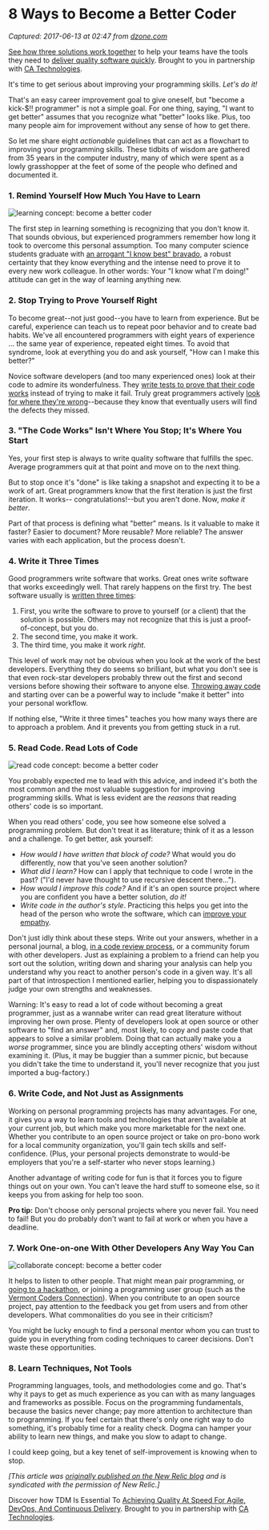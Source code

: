 # 8 Ways to Become a Better Coder

_Captured: 2017-06-13 at 02:47 from [dzone.com](https://dzone.com/articles/8-ways-to-become-a-better-coder?oid=twitter&utm_content=buffer5b537&utm_medium=social&utm_source=twitter.com&utm_campaign=buffer)_

[See how three solutions work together](https://dzone.com/go?i=204124&u=https%3A%2F%2Fad.doubleclick.net%2Fddm%2Ftrackclk%2FN6040.130331DZONE%2FB11226848.150123399%3Bdc_trk_aid%3D321096583%3Bdc_trk_cid%3D81552442%3Bdc_lat%3D%3Bdc_rdid%3D%3Btag_for_child_directed_treatment%3D) to help your teams have the tools they need to [deliver quality software quickly](https://dzone.com/go?i=204124&u=https%3A%2F%2Fad.doubleclick.net%2Fddm%2Ftrackclk%2FN6040.130331DZONE%2FB11226848.150123399%3Bdc_trk_aid%3D321096583%3Bdc_trk_cid%3D81552442%3Bdc_lat%3D%3Bdc_rdid%3D%3Btag_for_child_directed_treatment%3D). Brought to you in partnership with [CA Technologies](https://dzone.com/go?i=204124&u=https%3A%2F%2Fad.doubleclick.net%2Fddm%2Ftrackclk%2FN6040.130331DZONE%2FB11226848.150123399%3Bdc_trk_aid%3D321096583%3Bdc_trk_cid%3D81552442%3Bdc_lat%3D%3Bdc_rdid%3D%3Btag_for_child_directed_treatment%3D).

It's time to get serious about improving your programming skills. _Let's do it!_

That's an easy career improvement goal to give oneself, but "become a kick-$!! programmer" is not a simple goal. For one thing, saying, "I want to get better" assumes that you recognize what "better" looks like. Plus, too many people aim for improvement without any sense of how to get there.

So let me share eight _actionable_ guidelines that can act as a flowchart to improving your programming skills. These tidbits of wisdom are gathered from 35 years in the computer industry, many of which were spent as a lowly grasshopper at the feet of some of the people who defined and documented it.

### 1\. Remind Yourself How Much You Have to Learn

![learning concept: become a better coder](https://blog.newrelic.com/wp-content/uploads/shutterstock_124386907-300x300.jpg)

The first step in learning something is recognizing that you don't know it. That sounds obvious, but experienced programmers remember how long it took to overcome this personal assumption. Too many computer science students graduate with [an arrogant "I know best" bravado](http://www.javaworld.com/article/2072856/software-development-and-the-pink-pony-backpack.html), a robust certainty that they know everything and the intense need to prove it to every new work colleague. In other words: Your "I know what I'm doing!" attitude can get in the way of learning anything new.

### 2\. Stop Trying to Prove Yourself Right

To become great--not just good--you have to learn from experience. But be careful, experience can teach us to repeat poor behavior and to create bad habits. We've all encountered programmers with eight years of experience … the same year of experience, repeated eight times. To avoid that syndrome, look at everything you do and ask yourself, "How can I make this better?"

Novice software developers (and too many experienced ones) look at their code to admire its wonderfulness. They [write tests to prove that their code works](http://blog.stevensanderson.com/2009/08/24/writing-great-unit-tests-best-and-worst-practises/) instead of trying to make it fail. Truly great programmers actively [look for where they're wrong](http://www.cio.com/article/2373826/careers-staffing/careers-staffing-fighting-the-superstitions-of-software-development-questioning-the-assumptions.html)--because they know that eventually users will find the defects they missed.

### 3\. "The Code Works" Isn't Where You Stop; It's Where You Start

Yes, your first step is always to write quality software that fulfills the spec. Average programmers quit at that point and move on to the next thing.

But to stop once it's "done" is like taking a snapshot and expecting it to be a work of art. Great programmers know that the first iteration is just the first iteration. It works-- congratulations!--but you aren't done. Now, _make it better_.

Part of that process is defining what "better" means. Is it valuable to make it faster? Easier to document? More reusable? More reliable? The answer varies with each application, but the process doesn't.

### 4\. Write it Three Times

Good programmers write software that works. Great ones write software that works exceedingly well. That rarely happens on the first try. The best software usually is [written three times](http://www.javaworld.com/article/2072651/becoming-a-great-programmer--use-your-trash-can.html):

  1. First, you write the software to prove to yourself (or a client) that the solution is possible. Others may not recognize that this is just a proof-of-concept, but you do.
  2. The second time, you make it work.
  3. The third time, you make it work _right_.

This level of work may not be obvious when you look at the work of the best developers. Everything they do seems so brilliant, but what you don't see is that even rock-star developers probably threw out the first and second versions before showing their software to anyone else. [Throwing away code](http://www.daedtech.com/throw-out-your-code/) and starting over can be a powerful way to include "make it better" into your personal workflow.

If nothing else, "Write it three times" teaches you how many ways there are to approach a problem. And it prevents you from getting stuck in a rut.

### 5\. Read Code. Read Lots of Code

![read code concept: become a better coder](https://blog.newrelic.com/wp-content/uploads/shutterstock_303402542-300x286.jpg)

You probably expected me to lead with this advice, and indeed it's both the most common and the most valuable suggestion for improving programming skills. What is less evident are the _reasons_ that reading others' code is so important.

When you read others' code, you see how someone else solved a programming problem. But don't treat it as literature; think of it as a lesson and a challenge. To get better, ask yourself:

  * _How would I have written that block of code?_ What would you do differently, now that you've seen another solution?
  * _What did I learn?_ How can I apply that technique to code I wrote in the past? ("I'd never have thought to use recursive descent there…").
  * _How would I improve this code?_ And if it's an open source project where you are confident you have a better solution, _do it!_
  * _Write code in the author's style_. Practicing this helps you get into the head of the person who wrote the software, which can [improve your empathy](http://gamedevwithoutacause.com/?p=1329).

Don't just idly think about these steps. Write out your answers, whether in a personal journal, a blog, [in a code review process](http://www.cio.com/article/2431556/developer/5-reasons-for-software-developers-to-do-code-reviews--even-if-you-think-they-re-a-waste-of.html), or a community forum with other developers. Just as explaining a problem to a friend can help you sort out the solution, writing down and sharing your analysis can help you understand why you react to another person's code in a given way. It's all part of that introspection I mentioned earlier, helping you to dispassionately judge your own strengths and weaknesses.

Warning: It's easy to read a lot of code without becoming a great programmer, just as a wannabe writer can read great literature without improving her own prose. Plenty of developers look at open source or other software to "find an answer" and, most likely, to copy and paste code that appears to solve a similar problem. Doing that can actually make you a _worse_ programmer, since you are blindly accepting others' wisdom without examining it. (Plus, it may be buggier than a summer picnic, but because you didn't take the time to understand it, you'll never recognize that you just imported a bug-factory.)

### 6\. Write Code, and Not Just as Assignments

Working on personal programming projects has many advantages. For one, it gives you a way to learn tools and technologies that aren't available at your current job, but which make you more marketable for the next one. Whether you contribute to an open source project or take on pro-bono work for a local community organization, you'll gain tech skills and self-confidence. (Plus, your personal projects demonstrate to would-be employers that you're a self-starter who never stops learning.)

Another advantage of writing code for fun is that it forces you to figure things out on your own. You can't leave the hard stuff to someone else, so it keeps you from asking for help too soon.

**Pro tip:** Don't choose only personal projects where you never fail. You need to fail! But you do probably don't want to fail at work or when you have a deadline.

### 7\. Work One-on-one With Other Developers Any Way You Can

![collaborate concept: become a better coder](https://blog.newrelic.com/wp-content/uploads/shutterstock_168304187-300x210.jpg)

It helps to listen to other people. That might mean pair programming, or [going to a hackathon](http://www.hackathon.io/events), or joining a programming user group (such as the [Vermont Coders Connection](http://www.meetup.com/vtcode/)). When you contribute to an open source project, pay attention to the feedback you get from users and from other developers. What commonalities do you see in their criticism?

You might be lucky enough to find a personal mentor whom you can trust to guide you in everything from coding techniques to career decisions. Don't waste these opportunities.

### 8\. Learn Techniques, Not Tools

Programming languages, tools, and methodologies come and go. That's why it pays to get as much experience as you can with as many languages and frameworks as possible. Focus on the programming fundamentals, because the basics never change; pay more attention to architecture than to programming. If you feel certain that there's only one right way to do something, it's probably time for a reality check. Dogma can hamper your ability to learn new things, and make you slow to adapt to change.

I could keep going, but a key tenet of self-improvement is knowing when to stop.

_[This article was [originally published on the New Relic blog](https://blog.newrelic.com/2016/02/22/8-ways-become-a-better-coder/) and is syndicated with the permission of New Relic.]_

Discover how TDM Is Essential To [Achieving Quality At Speed For Agile, DevOps, And Continuous Delivery](https://dzone.com/go?i=204125&u=https%3A%2F%2Fad.doubleclick.net%2Fddm%2Ftrackclk%2FN6040.130331DZONE%2FB11226848.150413345%3Bdc_trk_aid%3D321095198%3Bdc_trk_cid%3D81552443%3Bdc_lat%3D%3Bdc_rdid%3D%3Btag_for_child_directed_treatment%3D). Brought to you in partnership with [CA Technologies](https://dzone.com/go?i=204125&u=https%3A%2F%2Fad.doubleclick.net%2Fddm%2Ftrackclk%2FN6040.130331DZONE%2FB11226848.150413345%3Bdc_trk_aid%3D321095198%3Bdc_trk_cid%3D81552443%3Bdc_lat%3D%3Bdc_rdid%3D%3Btag_for_child_directed_treatment%3D).
